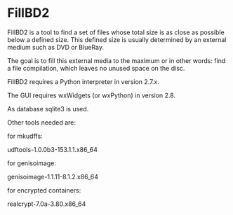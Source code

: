 # FillBD2

FillBD2 is a tool to find a set of files whose total size is as close as possible below a defined size. 
This defined size is usually determined by an external medium such as DVD or BlueRay.

The goal is to fill this external media to the maximum or in other words: find a file compilation, which leaves no unused space on the disc.


FillBD2 requires a Python interpreter in version 2.7.x.

The GUI requires wxWidgets (or wxPython) in version 2.8.

As database sqlite3 is used.

Other tools needed are:

for mkudffs:

  udftools-1.0.0b3-153.1.1.x86_64

for genisoimage:

  genisoimage-1.1.11-8.1.2.x86_64

for encrypted containers:

  realcrypt-7.0a-3.80.x86_64
